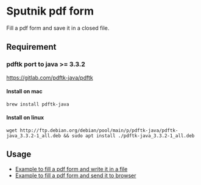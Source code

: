 # Sputnik pdf form

Fill a pdf form and save it in a closed file.

## Requirement

### pdftk port to java >= 3.3.2

https://gitlab.com/pdftk-java/pdftk

#### Install on mac

```brew install pdftk-java```

#### Install on linux

```wget http://ftp.debian.org/debian/pool/main/p/pdftk-java/pdftk-java_3.3.2-1_all.deb && sudo apt install ./pdftk-java_3.3.2-1_all.deb```

## Usage

* [Example to fill a pdf form and write it in a file](./example/fillFormAndSavePdf.php)
* [Example to fill a pdf form and send it to browser](./example/fillFormAndSendToBrowser.php)
